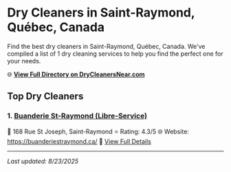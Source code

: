 # Dry Cleaners in Saint-Raymond, Québec, Canada

Find the best dry cleaners in Saint-Raymond, Québec, Canada. We've compiled a list of 1 dry cleaning services to help you find the perfect one for your needs.

🌐 **[View Full Directory on DryCleanersNear.com](https://drycleanersnear.com/city/Canada/Qu%C3%A9bec/Saint-Raymond)**

## Top Dry Cleaners

### 1. [Buanderie St-Raymond (Libre-Service)](https://drycleanersnear.com/dryCleaner/68a7d035606e51ce7f21a1e6/buanderie-st-raymond-libre-service)
📍 168 Rue St Joseph, Saint-Raymond
⭐ Rating: 4.3/5
🌐 Website: https://buanderiestraymond.ca/
🔗 [View Full Details](https://drycleanersnear.com/dryCleaner/68a7d035606e51ce7f21a1e6/buanderie-st-raymond-libre-service)


---

*Last updated: 8/23/2025*
